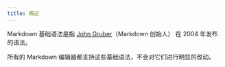 ```yaml
---
title: 概述
---
```


Markdown 基础语法是指 [John Gruber][markdownCreator]（Markdown 创始人） 在 2004 年发布的语法。

所有的 Markdown 编辑器都支持这些基础语法，不会对它们进行明显的改动。


[markdownCreator]: "https://daringfireball.net/projects/markdown/"